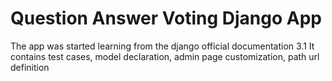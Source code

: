 # Question Answer Voting Django App
The app was started learning from the django official documentation 3.1
It contains test cases, model declaration, admin page customization, path url definition
